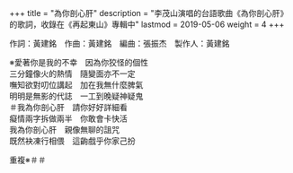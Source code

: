 +++
title = "為你剖心肝"
description = "李茂山演唱的台語歌曲《為你剖心肝》的歌詞，收錄在《再起東山》專輯中"
lastmod = 2019-05-06
weight = 4
+++

作詞：黃建銘　作曲：黃建銘　編曲：張振杰　製作人：黃建銘

※愛著你是我的不幸　因為你狡怪的個性  
三分鐘像火的熱情　隨變面亦不一定  
嘸知欲對叨位講起　加在我無什麼脾氣  
明明是無影的代誌　一工到晚疑神疑鬼  
＃我為你剖心肝　請你好好詳細看  
癡情兩字拆做兩半　你敢會卡快活  
我為你剖心肝　親像無聊的詛咒  
既然袂凍行相偎　這齣戲乎你家己扮  

重複※＃＃